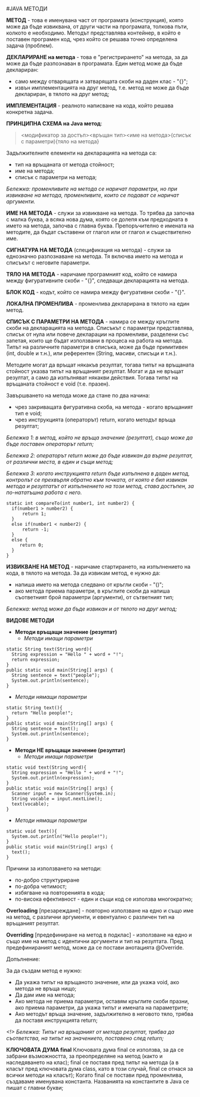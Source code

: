 #JAVA МЕТОДИ

__МЕТОД__ - това е именувана част от програмата (конструкция), която може да бъде извиквана, от други части на програмата, толкова пъти, колкото е необходимо.
Методът представлява контейнер, в който е поставен програмен код, чрез който се решава точно определена задача (проблем).

__ДЕКЛАРИРАНЕ на метода__ - това е "регистрирането" на метода, за да може да бъде разпознаван в програмата. Един метод може да бъде деклариран:
+ само между отварящата и затварящата скоби на даден клас - "{}";
+ извън имплементацията на друг метод, т.е. метод не може да бъде деклариран, в тялото на друг метод;

__ИМПЛЕМЕНТАЦИЯ__ - реалното написване на кода, който решава конкретна задача.

__ПРИНЦИПНА СХЕМА на Java метод__:
> <модификатор за достъп><static><връщан тип><име на метода>(списък с параметри){тяло на метода}

Задължителните елементи на декларацията на метода са:
+ тип на връщаната от метода стойност;
+ име на метода;
+ списък с параметри на метода;

_Бележка: променливите на метода се наричат параметри, но при извикване на метода, променливите, които се подават се наричат аргументи._

__ИМЕ НА МЕТОДА__ - служи за извикване на метода. То трябва да започва с малка буква, а всяка нова дума, която се долепя към предходната в името на метода, започва с главна буква. Препоръчително е имената на методите, да бъдат съставени от глагол или от глагол и съществително име.

__СИГНАТУРА НА МЕТОДА__ (спецификация на метода) - служи за еднозначно разпознаване на метода. Тя включва името на метода и списъкът с неговите параметри.

__ТЯЛО НА МЕТОДА__ - наричаме програмният код, който се намира между фигуративните скоби - "{}", следващи декларацията на метода.

__БЛОК КОД__ - кодът, който се намира между фигуративни скоби - "{}".

__ЛОКАЛНА ПРОМЕНЛИВА__ - променлива декларирана в тялото на един метод.

__СПИСЪК С ПАРАМЕТРИ НА МЕТОДА__ - намира се между кръглите скоби на декларацията на метода. Списъкът с параметри представлява, списък от нула или повече декларации на променливи, разделени със запетая, които ще бъдат използвани в процеса на работа на метода. Типът на различните параметри в списъка, може да бъде примитивен (int, double и т.н.), или референтен (String, масиви, списъци и т.н.).

Методите могат да връщат някакъв резултат, тогава типът на връщаната стойност указва типът на връщаният резултат.
Могат и да не връщат резултат, а само да изпълняват някакви действия. Тогава типът на връщаната стойност е void (т.е. празен).

Завършването на метода може да стане по два начина:
+ чрез закриващата фигуративна скоба, на метода - когато връщаният тип е void;
+ чрез инструкцията (операторът) return, когато методът връща резултат;

_Бележка 1: в метод, който не връща значение (резултат), също може да бъде поставен операторът return;_

_Бележка 2: операторът return може да бъде извикан да върне резултат, от различни места, в един и същи метод;_

_Бележка 3: когато инструкцията return бъде изпълнена в даден метод, контролът се прехвърля обратно към точката, от която е бил извикан метода и резултатът от изпълнението на този метод, става достъпен, за по-нататъшна работа с него._

````
static int compareTo(int number1, int number2) {
  if(number1 > number2) {
      return 1;
  }
  else if(number1 < number2) {
      return -1;
  }
  else {
     return 0; 
  }
}
````

__ИЗВИКВАНЕ НА МЕТОД__ - наричаме стартирането, на изпълнението на кода, в тялото на метода. За да извикам метод, е нужно да:
+ напиша името на метода следвано от кръгли скоби - "()";
+ ако метода приема параметри, в кръглите скоби да напиша съответният брой параметри (аргументи), от сътветният тип;

_Бележка: метод може да бъде извикан и от тялото на друг метод;_


__ВИДОВЕ МЕТОДИ__

+ __Методи връщащи значение (резултат)__
   + _Методи имащи параметри_
````
static String text(String word){
  String expression = "Hello " + word + "!";
  return expression;
}
public static void main(String[] args) {
  String sentence = text("people");
  System.out.println(sentence);
}
````

   + _Методи нямащи параметри_
````
static String text(){
  return "Hello people!";
}
public static void main(String[] args) {
  String sentence = text();
  System.out.println(sentence);
}
````

+ __Методи НЕ връщащи значение (резултат)__
   + _Методи имащи параметри_
````
static void text(String word){
  String expression = "Hello " + word + "!";
  System.out.println(expression);
}
public static void main(String[] args) {
  Scanner input = new Scanner(System.in);
  String vocable = input.nextLine();
  text(vocable);
}
````

   + _Методи нямащи параметри_
````
static void text(){
  System.out.println("Hello people!");
}
public static void main(String[] args) {
  text();
}
````

Причини за използването на методи:
+ по-добро структуриране
+ по-добра четимост;
+ избягване на повторенията в кода;
+ по-висока ефективност - един и същи код се използва многократно;

__Overloading__ [презареждане] - повторно използване на едно и също име на метод, с различни аргументи, и евентуално с различен тип на връщаният резултат.

__Overriding__ [предефиниране на метод в подклас] - използване на едно и също име на метод с идентични аргументи и тип на резултата. Пред предефинираният метод, може да се постави анотацията @Override.

Допълнение:

За да създам метод е нужно:
+ Да укажа типът на връщаното значение, или да укажа void, ако метода не връща нищо;
+ Да дам име на метода;
+ Ако метода не приема параметри, оставям кръглите скоби празни, ако приема параметри, да укажа типът и имената на параметрите;
+ Ако методът връща значение, задължително в неговото тяло, трябва да поставя инструкцията return;

_<!> Бележка: Типът на връщаният от метода резултат, трябва да съответства, на типът на значението, поставено след return;_

__КЛЮЧОВАТА ДУМА final__
Ключовата дума final се използва, за да се забрани възможността, за преопределяне на метод (както и наследяването на клас);
final се поставя пред типът на метода (а в класът пред ключовата дума class, като в този случай, final се отнася за всички методи на класът);
Когато final се постави пред променлива, създаваме именувана константа. Названията на константите в Java се пишат с главни букви;

